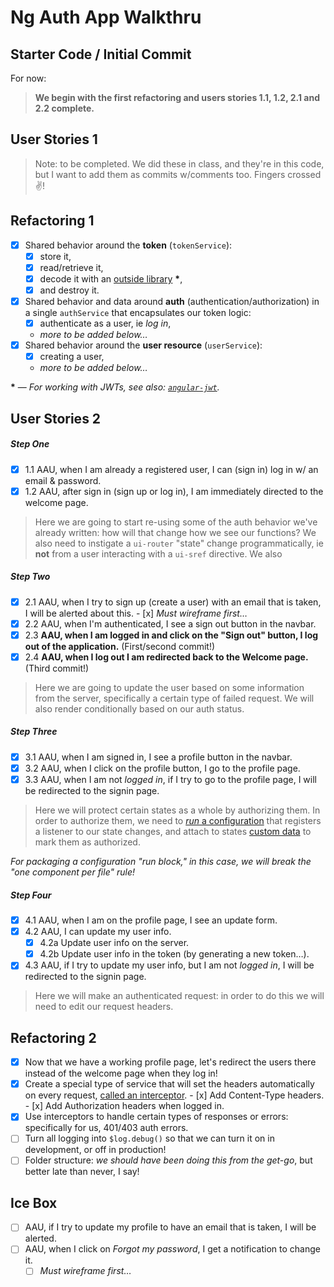 # Ng Auth App Walkthru

## Starter Code / Initial Commit

For now:

> **We begin with the first refactoring and users stories 1.1, 1.2, 2.1
> and 2.2 complete.**

## User Stories 1

> Note: to be completed. We did these in class, and they're in this code,
> but I want to add them as commits w/comments too. Fingers crossed :v:!

## Refactoring 1

- [x] Shared behavior around the **token** (`tokenService`):
  - [x] store it,
  - [x] read/retrieve it,
  - [x] decode it with an [outside library][jwt] __&#42;__, 
  - [x] and destroy it.
- [x] Shared behavior and data around **auth** (authentication/authorization)
      in a single `authService` that encapsulates our token logic:
  - [x] authenticate as a user, ie *log in*,
  - *more to be added below…*
- [x] Shared behavior around the **user resource** (`userService`):
  - [x] creating a user,
  - *more to be added below…*

__&#42;__ — *For working with JWTs, see also: [`angular-jwt`][ng-jwt].*

## User Stories 2

##### Step One

- [x] 1.1 AAU, when I am already a registered user, I can (sign in) log in 
      w/ an email & password.
- [x] 1.2 AAU, after sign in (sign up or log in), I am immediately directed
      to the welcome page.

> Here we are going to start re-using some of the auth behavior we've 
> already written: how will that change how we see our functions?
> We also need to instigate a `ui-router` "state" change programmatically,
> ie **not** from a user interacting with a `ui-sref` directive. We also

##### Step Two

- [x] 2.1 AAU, when I try to sign up (create a user) with an email that is 
      taken, I will be alerted about this.
      - [x] *Must wireframe first…*
- [x] 2.2 AAU, when I'm authenticated, I see a sign out button in the navbar.
- [x] 2.3 **AAU, when I am logged in and click on the "Sign out" button, I 
      log out of the application.** (First/second commit!)
- [x] 2.4 **AAU, when I log out I am redirected back to the Welcome page.**
      (Third commit!)

> Here we are going to update the user based on some information from
> the server, specifically a certain type of failed request. We will
> also render conditionally based on our auth status.

##### Step Three

- [x] 3.1 AAU, when I am signed in, I see a profile button in the navbar.
- [x] 3.2 AAU, when I click on the profile button, I go to the profile page.
- [x] 3.3 AAU, when I am not *logged in*, if I try to go to the profile page,
      I will be redirected to the signin page.

> Here we will protect certain states as a whole by authorizing them.
> In order to authorize them, we need to [*run* a configuration][run]
> that registers a listener to our state changes, and attach to states
> [custom data][custom-data] to mark them as authorized.

*For packaging a configuration "run block," in this case, we will break 
the "one component per file" rule!*

##### Step Four

- [x] 4.1 AAU, when I am on the profile page, I see an update form.
- [x] 4.2 AAU, I can update my user info.
  - [x] 4.2a Update user info on the server.
  - [x] 4.2b Update user info in the token (by generating a new token…).
- [x] 4.3 AAU, if I try to update my user info, but I am not *logged in*,
      I will be redirected to the signin page.

> Here we will make an authenticated request: in order to do this we
> will need to edit our request headers.

## Refactoring 2

- [x] Now that we have a working profile page, let's redirect the users
      there instead of the welcome page when they log in!
- [x] Create a special type of service that will set the headers 
      automatically on every request, [called an interceptor][interceptors].
      - [x] Add Content-Type headers.
      - [x] Add Authorization headers when logged in.
- [x] Use interceptors to handle certain types of 
      responses or errors: specifically for us, 401/403 auth errors.
- [ ] Turn all logging into `$log.debug()` so that we can turn it on in
      development, or off in production!
- [ ] Folder structure: *we should have been doing this from the get-go*,
      but better late than never, I say!

## Ice Box

- [ ] AAU, if I try to update my profile to have an email that is taken,
      I will be alerted.
- [ ] AAU, when I click on *Forgot my password*, I get a notification to
      change it.
  - [ ] *Must wireframe first…*

<!-- Links -->

[jwt]:          https://github.com/auth0/jwt-decode
[ng-jwt]:       https://github.com/auth0/angular-jwt
[interceptors]: https://docs.angularjs.org/api/ng/service/$http#interceptors
[run]:          https://docs.angularjs.org/guide/module#module-loading-dependencies
[custom-data]:  https://github.com/angular-ui/ui-router/wiki#attach-custom-data-to-state-objects
[y171]:         https://github.com/johnpapa/angular-styleguide/blob/master/a1/README.md#run-blocks
